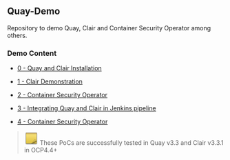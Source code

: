 ## Quay-Demo

Repository to demo Quay, Clair and Container Security Operator among others.

### Demo Content

* [0 - Quay and Clair Installation](0-install-clair.md)

* [1 - Clair Demonstration](1-clair-demo.md)

* [2 - Container Security Operator](2-cso-demo.md)

* [3 - Integrating Quay and Clair in Jenkins pipeline](3-quay-pipeline.md)

* [4 - Container Security Operator](4-devsecops-pipeline.md)

> ![NOTE](pics/note-icon.png) These PoCs are successfully tested in Quay v3.3 and Clair v3.3.1 in OCP4.4+
